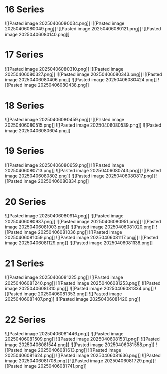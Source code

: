 
# 16 Series

![[Pasted image 20250406080034.png]]
![[Pasted image 20250406080049.png]]
![[Pasted image 20250406080121.png]]
![[Pasted image 20250406080140.png]]


# 17 Series

![[Pasted image 20250406080310.png]]
![[Pasted image 20250406080327.png]]
![[Pasted image 20250406080343.png]]
![[Pasted image 20250406080406.png]]
![[Pasted image 20250406080424.png]]
![[Pasted image 20250406080438.png]]


# 18 Series

![[Pasted image 20250406080459.png]]
![[Pasted image 20250406080515.png]]
![[Pasted image 20250406080539.png]]
![[Pasted image 20250406080604.png]]


# 19 Series

![[Pasted image 20250406080659.png]]
![[Pasted image 20250406080713.png]]
![[Pasted image 20250406080743.png]]
![[Pasted image 20250406080802.png]]
![[Pasted image 20250406080817.png]]
![[Pasted image 20250406080834.png]]


# 20 Series

![[Pasted image 20250406080914.png]]
![[Pasted image 20250406080937.png]]
![[Pasted image 20250406080951.png]]
![[Pasted image 20250406081003.png]]
![[Pasted image 20250406081020.png]]
![[Pasted image 20250406081036.png]]
![[Pasted image 20250406081059.png]]
![[Pasted image 20250406081117.png]]
![[Pasted image 20250406081129.png]]
![[Pasted image 20250406081138.png]]


# 21 Series

![[Pasted image 20250406081225.png]]
![[Pasted image 20250406081240.png]]
![[Pasted image 20250406081253.png]]
![[Pasted image 20250406081310.png]]
![[Pasted image 20250406081334.png]]
![[Pasted image 20250406081353.png]]
![[Pasted image 20250406081407.png]]
![[Pasted image 20250406081420.png]]


# 22 Series

![[Pasted image 20250406081446.png]]
![[Pasted image 20250406081509.png]]
![[Pasted image 20250406081531.png]]
![[Pasted image 20250406081544.png]]
![[Pasted image 20250406081558.png]]
![[Pasted image 20250406081613.png]]
![[Pasted image 20250406081624.png]]
![[Pasted image 20250406081636.png]]
![[Pasted image 20250406081708.png]]
![[Pasted image 20250406081729.png]]
![[Pasted image 20250406081741.png]]